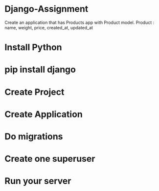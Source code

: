 # Django-Assignment
Create an application that has 
 Products app with Product model.
    Product : name, weight, price, created_at, updated_at

# Install Python
# pip install django
# Create Project
# Create Application
# Do migrations
# Create one superuser
# Run your server
